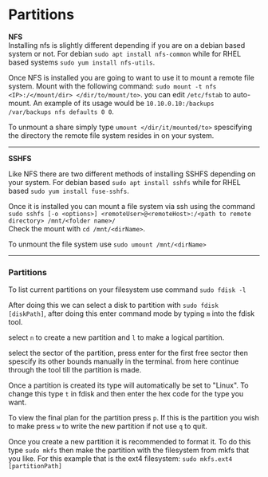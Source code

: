# Partitions

**NFS**\
Installing nfs is slightly different depending if you are on a debian based system or not. For debian `sudo apt install nfs-common` while for RHEL based systems `sudo yum install nfs-utils`.

Once NFS is installed you are going to want to use it to mount a remote file system. Mount with the following command: `sudo mount -t nfs <IP>:/</mount/dir> </dir/to/mount/to>`. you can edit `/etc/fstab` to auto-mount. An example of its usage would be `10.10.0.10:/backups /var/backups nfs defaults 0 0`.

To unmount a share simply type `umount </dir/it/mounted/to>` spescifying the directory the remote file system resides in on your system.

***

**SSHFS**

Like NFS there are two different methods of installing SSHFS depending on your system. For debian based `sudo apt install sshfs` while for RHEL based `sudo yum install fuse-sshfs`.

Once it is installed you can mount a file system via ssh using the command `sudo sshfs [-o <options>] <remoteUser>@<remoteHost>:/<path to remote directory> /mnt/<folder name>/`\
Check the mount with `cd /mnt/<dirName>`.

To unmount the file system use `sudo umount /mnt/<dirName>`

***

### Partitions <a href="#partitions" id="partitions"></a>

To list current partitions on your filesystem use command `sudo fdisk -l`

After doing this we can select a disk to partition with `sudo fdisk [diskPath]`, after doing this enter command mode by typing `m` into the fdisk tool.

select `n` to create a new partition and `l` to make a logical partition.

select the sector of the partition, press enter for the first free sector then spescify its other bounds manually in the terminal. from here continue through the tool till the partition is made.

Once a partition is created its type will automatically be set to "Linux". To change this type `t` in fdisk and then enter the hex code for the type you want.

To view the final plan for the partition press `p`. If this is the partition you wish to make press `w` to write the new partition if not use `q` to quit.

Once you create a new partition it is recommended to format it. To do this type `sudo mkfs` then make the partition with the filesystem from mkfs that you like. For this example that is the ext4 filesystem: `sudo mkfs.ext4 [partitionPath]`
